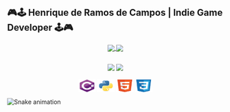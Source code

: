## 🎮🕹️ Henrique de Ramos de Campos | Indie Game Developer 🕹️🎮

<!--
**HenriqueRCampos/HenriqueRCampos** is a ✨ _special_ ✨ repository because its `README.md` (this file) appears on your GitHub profile.

Here are some ideas to get you started:

- 🔭 I’m currently working on ...
- 🌱 I’m currently learning ...
- 👯 I’m looking to collaborate on ...
- 🤔 I’m looking for help with ...
- 💬 Ask me about ...
- 📫 How to reach me: ...
- 😄 Pronouns: ...
- ⚡ Fun fact: ...
-->

<div align="center">
  <a href="https://github.com/HenriqueRCampos/github-readme-stats">
    <img align="center" height="190em" src="https://github-readme-stats.vercel.app/api?username=HenriqueRCampos&show_icons=true&theme=chartreuse-dark&repo=convoychat&border_color=00fa9a"/>
    <img align="center" height="190em" src="https://github-readme-stats.vercel.app/api/top-langs/?username=HenriqueRCampos&layout=compact&theme=chartreuse-dark&repo=github-readme-stats&border_color=00fa9a"/>
  </a>
</div>

##

<div align="center"> 
  <a href="https://www.instagram.com/henriqueramos.c/" target="_blank"><img src="https://img.shields.io/badge/-Instagram-%23E4405F?style=for-the-badge&logo=instagram&logoColor=white" target="_blank"></a>
  <a href="https://www.linkedin.com/in/henrique-de-ramos-de-campos-343b6a249" target="_blank"><img src="https://img.shields.io/badge/-LinkedIn-%230077B5?style=for-the-badge&logo=linkedin&logoColor=white" target="_blank"></a> 
</div>

<div align="center" style="display: inline_block"><br>
  <img align="center" alt="Rafa-Csharp" height="30" width="40" src="https://raw.githubusercontent.com/devicons/devicon/master/icons/csharp/csharp-original.svg">
  <img align="center" alt="Rafa-Python" height="30" width="40" src="https://raw.githubusercontent.com/devicons/devicon/master/icons/python/python-original.svg">
  <img align="center" alt="Rafa-HTML" height="30" width="40" src="https://raw.githubusercontent.com/devicons/devicon/master/icons/html5/html5-original.svg">
  <img align="center" alt="Rafa-CSS" height="30" width="40" src="https://raw.githubusercontent.com/devicons/devicon/master/icons/css3/css3-original.svg">
</div>

![Snake animation](https://github.com/HenriqueRCampos/HenriqueRCampos/blob/output/github-contribution-grid-snake.svg)
